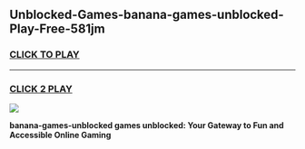 
## Unblocked-Games-banana-games-unblocked-Play-Free-581jm
<h3>
<a href="https://premium76.site?title=banana-games-unblocked&ref=15A">CLICK TO PLAY</a></h3>
<hr>

<h3>
<a href="https://premium76.site?title=banana-games-unblocked&ref=15A">CLICK 2 PLAY</a>
  
</h3>

<a href="https://premium76.site?title=banana-games-unblocked&ref=15A"><img src="https://clearcache.store/games.png"></a>


**banana-games-unblocked games unblocked: Your Gateway to Fun and Accessible Online Gaming**
